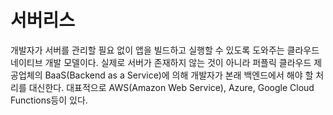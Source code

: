 # 서버리스

개발자가 서버를 관리할 필요 없이 앱을 빌드하고 실행할 수 있도록 도와주는 클라우드 네이티브 개발 모델이다. 
실제로 서버가 존재하지 않는 것이 아니라 퍼플릭 클라우드 제공업체의 BaaS(Backend as a Service)에 의해 개발자가 본래 백엔드에서 해야 할 처리를 대신한다.
대표적으로 AWS(Amazon Web Service), Azure, Google Cloud Functions등이 있다. 
